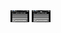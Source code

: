 <img src="https://github.com/cyb3r-luckysant/android-delelopment/blob/8b6cbecf4d9fb50349b97445adc561e4bb6f0905/web_builder_%40cyb3r-luckysant/file/1.jpg" width="30" height="20">


<img src="web_builder_@cyb3r-luckysant/file/2.jpg" width="30" height="20">
